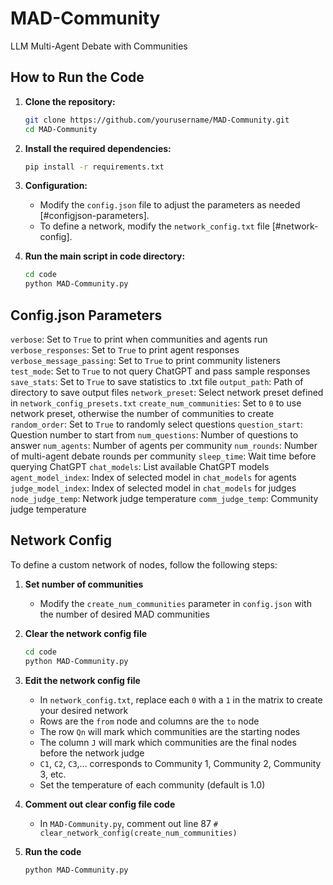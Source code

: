 # MAD-Community
 LLM Multi-Agent Debate with Communities

## How to Run the Code

1. **Clone the repository:**
    ```bash
    git clone https://github.com/yourusername/MAD-Community.git
    cd MAD-Community
    ```

2. **Install the required dependencies:**
    ```bash
    pip install -r requirements.txt
    ```

3. **Configuration:**
    - Modify the `config.json` file to adjust the parameters as needed [#configjson-parameters].
    - To define a network, modify the `network_config.txt` file [#network-config].

4. **Run the main script in code directory:**
    ```bash
    cd code
    python MAD-Community.py
    ```


## Config.json Parameters

`verbose`: Set to `True` to print when communities and agents run
`verbose_responses`: Set to `True` to print agent responses
`verbose_message_passing`: Set to `True` to print community listeners
`test_mode`: Set to `True` to not query ChatGPT and pass sample responses
`save_stats`: Set to `True` to save statistics to .txt file
`output_path`: Path of directory to save output files
`network_preset`: Select network preset defined in `network_config_presets.txt`
`create_num_communities`: Set to `0` to use network preset, otherwise the number of communities to create
`random_order`: Set to `True` to randomly select questions
`question_start`: Question number to start from
`num_questions`: Number of questions to answer
`num_agents`: Number of agents per community
`num_rounds`: Number of multi-agent debate rounds per community
`sleep_time`: Wait time before querying ChatGPT
`chat_models`: List available ChatGPT models
`agent_model_index`: Index of selected model in `chat_models` for agents
`judge_model_index`: Index of selected model in `chat_models` for judges
`node_judge_temp`: Network judge temperature
`comm_judge_temp`: Community judge temperature



## Network Config

To define a custom network of nodes, follow the following steps:

1. **Set number of communities**
    - Modify the `create_num_communities` parameter in `config.json` with the number of desired MAD communities

2. **Clear the network config file**
    ```bash
    cd code
    python MAD-Community.py
    ```

3. **Edit the network config file**
    - In `network_config.txt`, replace each `0` with a `1` in the matrix to create your desired network
    - Rows are the `from` node and columns are the `to` node
    - The row `Qn` will mark which communities are the starting nodes
    - The column `J` will mark which communities are the final nodes before the network judge
    - `C1`, `C2`, `C3`,... corresponds to Community 1, Community 2, Community 3, etc.
    - Set the temperature of each community (default is 1.0)

4. **Comment out clear config file code**
    - In `MAD-Community.py`, comment out line 87 `# clear_network_config(create_num_communities)`

5. **Run the code**
    ```bash
    python MAD-Community.py
    ```